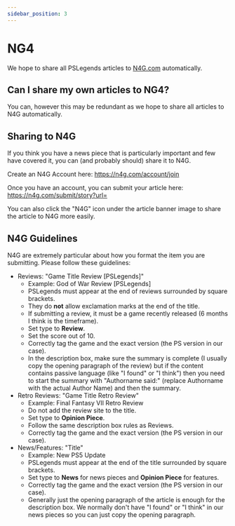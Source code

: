 ```yaml
---
sidebar_position: 3
---
```


# NG4

We hope to share all PSLegends articles to [N4G.com](https://n4g.com/) automatically. 

## Can I share my own articles to NG4?

You can, however this may be redundant as we hope to share all articles to N4G automatically.

## Sharing to N4G

If you think you have a news piece that is particularly important and few have covered it, you can (and probably should) share it to N4G.

Create an N4G Account here: https://n4g.com/account/join

Once you have an account, you can submit your article here: https://n4g.com/submit/story?url=

You can also click the "N4G" icon under the article banner image to share the article to N4G more easily.

## N4G Guidelines

N4G are extremely particular about how you format the item you are submitting. Please follow these guidelines:

- Reviews: "Game Title Review [PSLegends]"
  - Example: God of War Review [PSLegends]
  - PSLegends must appear at the end of reviews surrounded by square brackets.
  - They do **not** allow exclamation marks at the end of the title.
  - If submitting a review, it must be a game recently released (6 months I think is the timeframe).
  - Set type to **Review**.
  - Set the score out of 10.
  - Correctly tag the game and the exact version (the PS version in our case).
  - In the description box, make sure the summary is complete (I usually copy the opening paragraph of the review) but if the content contains passive language (like "I found" or "I think") then you need to start the summary with "Authorname said:" (replace Authorname with the actual Author Name) and then the summary.
- Retro Reviews: "Game Title Retro Review"
  - Example: Final Fantasy VII Retro Review
  - Do not add the review site to the title.
  - Set type to **Opinion Piece**.
  - Follow the same description box rules as Reviews.
  - Correctly tag the game and the exact version (the PS version in our case).
- News/Features: "Title"
  - Example: New PS5 Update
  - PSLegends must appear at the end of the title surrounded by square brackets.
  - Set type to **News** for news pieces and **Opinion Piece** for features.
  - Correctly tag the game and the exact version (the PS version in our case).
  - Generally just the opening paragraph of the article is enough for the description box. We normally don't have "I found" or "I think" in our news pieces so you can just copy the opening paragraph.